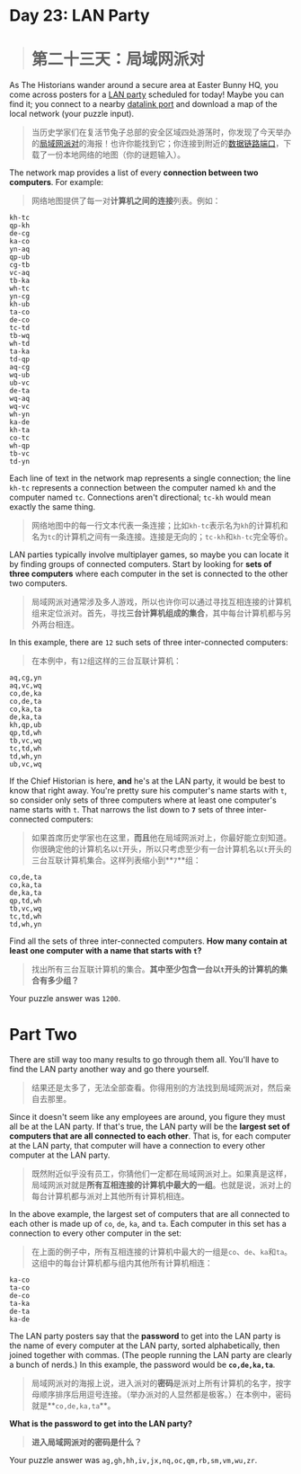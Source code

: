 # Day 23: LAN Party
> # 第二十三天：局域网派对

As The Historians wander around a secure area at Easter Bunny HQ, you come across posters for a [LAN party](https://en.wikipedia.org/wiki/LAN_party) scheduled for today! Maybe you can find it; you connect to a nearby [datalink port](https://adventofcode.com/2016/day/9) and download a map of the local network (your puzzle input).
> 当历史学家们在复活节兔子总部的安全区域四处游荡时，你发现了今天举办的[局域网派对](https://en.wikipedia.org/wiki/LAN_party)的海报！也许你能找到它；你连接到附近的[数据链路端口](https://adventofcode.com/2016/day/9)，下载了一份本地网络的地图（你的谜题输入）。

The network map provides a list of every **connection between two computers**. For example:
> 网络地图提供了每一对**计算机之间的连接**列表。例如：

```
kh-tc
qp-kh
de-cg
ka-co
yn-aq
qp-ub
cg-tb
vc-aq
tb-ka
wh-tc
yn-cg
kh-ub
ta-co
de-co
tc-td
tb-wq
wh-td
ta-ka
td-qp
aq-cg
wq-ub
ub-vc
de-ta
wq-aq
wq-vc
wh-yn
ka-de
kh-ta
co-tc
wh-qp
tb-vc
td-yn
```

Each line of text in the network map represents a single connection; the line `kh-tc` represents a connection between the computer named `kh` and the computer named `tc`. Connections aren't directional; `tc-kh` would mean exactly the same thing.
> 网络地图中的每一行文本代表一条连接；比如`kh-tc`表示名为`kh`的计算机和名为`tc`的计算机之间有一条连接。连接是无向的；`tc-kh`和`kh-tc`完全等价。

LAN parties typically involve multiplayer games, so maybe you can locate it by finding groups of connected computers. Start by looking for **sets of three computers** where each computer in the set is connected to the other two computers.
> 局域网派对通常涉及多人游戏，所以也许你可以通过寻找互相连接的计算机组来定位派对。首先，寻找**三台计算机组成的集合**，其中每台计算机都与另外两台相连。

In this example, there are `12` such sets of three inter-connected computers:
> 在本例中，有`12`组这样的三台互联计算机：

```
aq,cg,yn
aq,vc,wq
co,de,ka
co,de,ta
co,ka,ta
de,ka,ta
kh,qp,ub
qp,td,wh
tb,vc,wq
tc,td,wh
td,wh,yn
ub,vc,wq
```

If the Chief Historian is here, **and** he's at the LAN party, it would be best to know that right away. You're pretty sure his computer's name starts with `t`, so consider only sets of three computers where at least one computer's name starts with `t`. That narrows the list down to **`7`** sets of three inter-connected computers:
> 如果首席历史学家也在这里，**而且**他在局域网派对上，你最好能立刻知道。你很确定他的计算机名以`t`开头，所以只考虑至少有一台计算机名以`t`开头的三台互联计算机集合。这样列表缩小到**`7`**组：

```
co,de,ta
co,ka,ta
de,ka,ta
qp,td,wh
tb,vc,wq
tc,td,wh
td,wh,yn
```

Find all the sets of three inter-connected computers. **How many contain at least one computer with a name that starts with `t`?**
> 找出所有三台互联计算机的集合。**其中至少包含一台以`t`开头的计算机的集合有多少组？**

Your puzzle answer was `1200`.

# Part Two

There are still way too many results to go through them all. You'll have to find the LAN party another way and go there yourself.
> 结果还是太多了，无法全部查看。你得用别的方法找到局域网派对，然后亲自去那里。

Since it doesn't seem like any employees are around, you figure they must all be at the LAN party. If that's true, the LAN party will be the **largest set of computers that are all connected to each other**. That is, for each computer at the LAN party, that computer will have a connection to every other computer at the LAN party.
> 既然附近似乎没有员工，你猜他们一定都在局域网派对上。如果真是这样，局域网派对就是**所有互相连接的计算机中最大的一组**。也就是说，派对上的每台计算机都与派对上其他所有计算机相连。

In the above example, the largest set of computers that are all connected to each other is made up of `co`, `de`, `ka`, and `ta`. Each computer in this set has a connection to every other computer in the set:
> 在上面的例子中，所有互相连接的计算机中最大的一组是`co`、`de`、`ka`和`ta`。这组中的每台计算机都与组内其他所有计算机相连：

```
ka-co
ta-co
de-co
ta-ka
de-ta
ka-de
```

The LAN party posters say that the **password** to get into the LAN party is the name of every computer at the LAN party, sorted alphabetically, then joined together with commas. (The people running the LAN party are clearly a bunch of nerds.) In this example, the password would be **`co,de,ka,ta`**.
> 局域网派对的海报上说，进入派对的**密码**是派对上所有计算机的名字，按字母顺序排序后用逗号连接。（举办派对的人显然都是极客。）在本例中，密码就是**`co,de,ka,ta`**。

**What is the password to get into the LAN party?**
> **进入局域网派对的密码是什么？**

Your puzzle answer was `ag,gh,hh,iv,jx,nq,oc,qm,rb,sm,vm,wu,zr`.

